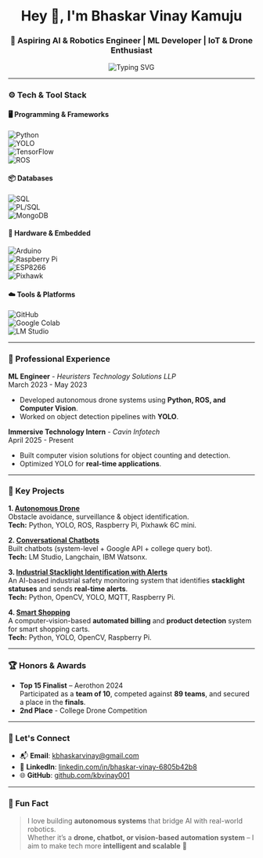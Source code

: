 <h1 align="center">Hey 👋, I'm Bhaskar Vinay Kamuju</h1>
<h3 align="center">🤖 Aspiring AI & Robotics Engineer | ML Developer | IoT & Drone Enthusiast</h3>

<div align="center">
  <img src="https://readme-typing-svg.herokuapp.com?font=Fira+Code&pause=1000&center=true&width=550&lines=Building+Autonomous+Drones+%26+Robots;Passionate+About+AI+%26+Industrial+Automation;Exploring+IoT+and+Intelligent+Systems;Always+Learning+and+Innovating+🚀" alt="Typing SVG" />
</div>

---

### ⚙️ Tech & Tool Stack

#### 🖥️ Programming & Frameworks  
![Python](https://img.shields.io/badge/Python-%233776AB.svg?&style=flat&logo=python&logoColor=white)  
![YOLO](https://img.shields.io/badge/YOLO-00FFFF.svg?&style=flat&logo=yolo&logoColor=black)  
![TensorFlow](https://img.shields.io/badge/TensorFlow-%23FF6F00.svg?&style=flat&logo=tensorflow&logoColor=white)  
![ROS](https://img.shields.io/badge/ROS-%230A0A0A.svg?&style=flat&logo=ros&logoColor=white)  

#### 📦 Databases  
![SQL](https://img.shields.io/badge/SQL-%2300758F.svg?&style=flat&logo=sqlite&logoColor=white)  
![PL/SQL](https://img.shields.io/badge/PL%2FSQL-F80000.svg?&style=flat&logo=oracle&logoColor=white)  
![MongoDB](https://img.shields.io/badge/MongoDB-%2347A248.svg?&style=flat&logo=mongodb&logoColor=white)  

#### 🔩 Hardware & Embedded  
![Arduino](https://img.shields.io/badge/Arduino-%2300979D.svg?&style=flat&logo=arduino&logoColor=white)  
![Raspberry Pi](https://img.shields.io/badge/Raspberry%20Pi-A22846?style=flat&logo=raspberry-pi&logoColor=white)  
![ESP8266](https://img.shields.io/badge/ESP8266-000000?style=flat&logo=espressif&logoColor=white)  
![Pixhawk](https://img.shields.io/badge/Pixhawk-%23E06F1F.svg?&style=flat&logo=drone&logoColor=white)  

#### ☁️ Tools & Platforms  
![GitHub](https://img.shields.io/badge/GitHub-%23181717.svg?&style=flat&logo=github&logoColor=white)  
![Google Colab](https://img.shields.io/badge/Google%20Colab-%23F9AB00.svg?&style=flat&logo=googlecolab&logoColor=black)  
![LM Studio](https://img.shields.io/badge/LM%20Studio-4D4DFF.svg?&style=flat)  

---

### 💼 Professional Experience  

**ML Engineer** - *Heuristers Technology Solutions LLP*  
March 2023 - May 2023  
- Developed autonomous drone systems using **Python, ROS, and Computer Vision**.  
- Worked on object detection pipelines with **YOLO**.  

**Immersive Technology Intern** - *Cavin Infotech*  
April 2025 - Present  
- Built computer vision solutions for object counting and detection.  
- Optimized YOLO for **real-time applications**.  

---

### 🚀 Key Projects  

**1. [Autonomous Drone](#)**  
  Obstacle avoidance, surveillance & object identification.  
**Tech:** Python, YOLO, ROS, Raspberry Pi, Pixhawk 6C mini.  

**2. [Conversational Chatbots](#)**  
  Built chatbots (system-level + Google API + college query bot).  
**Tech:** LM Studio, Langchain, IBM Watsonx.  

**3. [Industrial Stacklight Identification with Alerts](https://github.com/kbvinay001/Industrial-Stacklight-Identification-with-alerts)**  
  An AI-based industrial safety monitoring system that identifies **stacklight statuses** and sends **real-time alerts**.  
**Tech:** Python, OpenCV, YOLO, MQTT, Raspberry Pi.  

**4. [Smart Shopping](https://github.com/kbvinay001/Smart-shopping)**  
 A computer-vision-based **automated billing** and **product detection** system for smart shopping carts.  
**Tech:** Python, YOLO, OpenCV, Raspberry Pi.  

---

### 🏆 Honors & Awards  

- **Top 15 Finalist** – Aerothon 2024  
   Participated as a **team of 10**, competed against **89 teams**, and secured a place in the **finals**.  
-  **2nd Place** - College Drone Competition  

---


### 🔗 Let's Connect  

- 📬 **Email**: [kbhaskarvinay@gmail.com](mailto:kbhaskarvinay@gmail.com)  
- 💼 **LinkedIn**: [linkedin.com/in/bhaskar-vinay-6805b42b8](http://linkedin.com/in/bhaskar-vinay-6805b42b8)  
- 🌐 **GitHub**: [github.com/kbvinay001](https://github.com/kbvinay001)  

---

### 🤖 Fun Fact  
> I love building **autonomous systems** that bridge AI with real-world robotics.  
> Whether it’s a **drone, chatbot, or vision-based automation system** – I aim to make tech more **intelligent and scalable** 🚀  
